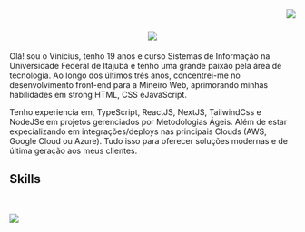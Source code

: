 <img align="right" src="https://visitor-badge.laobi.icu/badge?page_id=viniciusnreno.viniciusnreno" />

<h1 align="center">
<img src="https://readme-typing-svg.demolab.com?font=Inter+&size=35&pause=1000&random=false&width=600&duration=4000&lines=Ol%C3%A1%2C+sou+o+Vinicius+Ren%C3%B3+%F0%9F%91%8B+" /></h1>

<p>Olá! sou o Vinicius, tenho 19 anos e curso Sistemas de Informação na Universidade Federal de Itajubá e tenho uma grande paixão pela área de tecnologia. Ao longo dos últimos três anos, concentrei-me no desenvolvimento front-end para a Mineiro Web, aprimorando minhas habilidades em strong HTML, CSS eJavaScript.

Tenho experiencia em, TypeScript, ReactJS, NextJS, TailwindCss e NodeJSe em projetos gerenciados por Metodologias Ágeis. Além de estar expecializando em integrações/deploys nas principais Clouds (AWS, Google Cloud ou Azure). Tudo isso para oferecer soluções modernas e de última geração aos meus clientes.</p>

<h2>Skills</h2>
<br />
<p>
  <a href="https://skillicons.dev">
    <img src="https://skillicons.dev/icons?i=typescript,javascript,strapi,react,nextjs,tailwindcss,git,figma,html,css" />
  </a>
</p>
